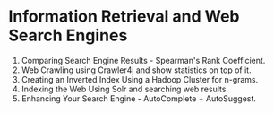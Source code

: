# Information Retrieval and Web Search Engines

1. Comparing Search Engine Results - Spearman's Rank Coefficient.
2. Web Crawling using Crawler4j and show statistics on top of it.
3. Creating an Inverted Index Using a Hadoop Cluster for n-grams.
4. Indexing the Web Using Solr and searching web results.
5. Enhancing Your Search Engine - AutoComplete + AutoSuggest.
